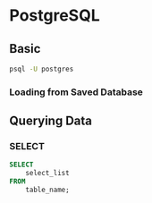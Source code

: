 # PostgreSQL

## Basic

```bash
psql -U postgres
```

### Loading from Saved Database

## Querying Data

### SELECT

```sql
SELECT 
    select_list
FROM
    table_name;
```


